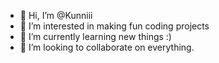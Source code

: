 - 👋 Hi, I’m @Kunniii
- 👀 I’m interested in making fun coding projects
- 🌱 I’m currently learning new things :)
- 💞️ I’m looking to collaborate on everything.

<!---
Kunniii/Kunniii is a ✨ special ✨ repository because its `README.md` (this file) appears on your GitHub profile.
You can click the Preview link to take a look at your changes.
--->
